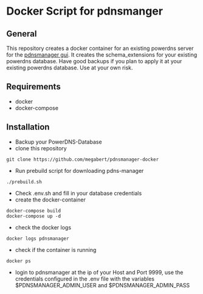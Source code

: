 # Docker Script for pdnsmanger

## General

This repository creates a docker container for an existing powerdns server for the [pdnsmanager gui](https://github.com/loewexy/pdnsmanager). It creates the schema_extensions for your
existing powerdns database. Have good backups if you plan to apply it at your existing powerdns database. Use at your
own risk.

## Requirements

- docker
- docker-compose

## Installation

- Backup your PowerDNS-Database
- clone this repository 

```git clone https://github.com/megabert/pdnsmanager-docker```

- Run prebuild script for downloading pdns-manager

```./prebuild.sh```

- Check .env.sh and fill in your database credentials
- create the docker-container 

```
docker-compose build
docker-compose up -d
```

- check the docker logs

```
docker logs pdnsmanager
```

- check if the container is running

```
docker ps
```

- login to pdnsmanager at the ip of your Host and Port 9999, use the credentials configured in the .env file with the variables $PDNSMANAGER_ADMIN_USER and $PDNSMANAGER_ADMIN_PASS

